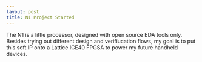 ```yaml
---
layout: post
title: N1 Project Started
---
```


The N1 is a little processor, designed with open source EDA tools only. Besides trying out different design and verifiucation flows, my goal is to put this soft IP onto a Lattice ICE40 FPGSA to power my future handheld devices.




